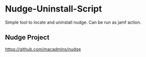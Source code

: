 # Nudge-Uninstall-Script
Simple tool to locate and uninstall nudge. Can be run as jamf action.

Nudge Project
-------------
https://github.com/macadmins/nudge
